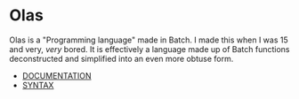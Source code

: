 # Olas
Olas is a "Programming language" made in Batch. I made this when I was 15 and very, *very* bored. 
It is effectively a language made up of Batch functions deconstructed and simplified into an even more obtuse form.

* [DOCUMENTATION](https://github.com/nTh0rn/Olas/wiki/Documentation)
* [SYNTAX](https://github.com/NikTee/nTh0rn/wiki/Syntax)
